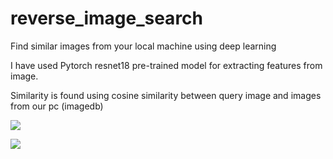 # reverse_image_search
Find similar images from your local machine using deep learning

I have used Pytorch resnet18 pre-trained model for extracting features from image.

Similarity is found using cosine similarity between query image and images from our pc (imagedb)

![](https://github.com/Jishnuprakash/reverse_image_search/blob/main/query.png)

![](https://github.com/Jishnuprakash/reverse_image_search/blob/main/results.png)


